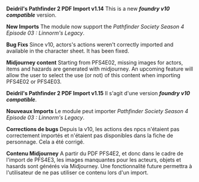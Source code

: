 **Deidril's Pathfinder 2 PDF Import v1.14**
This is a new ***foundry v10 compatible*** version. 

**New Imports**
The module now support the *Pathfinder Society Season 4 Episode 03 : Linnorm's Legacy*.

**Bug Fixs**
Since v10, actors's actions weren't correctly imported and available in the character sheet. It has been fixed.

**Midjourney content**
Starting from PFS4E02, missing images for actors, items and hazards are generated with midjourney.
An upcoming feature will allow the user to select the use (or not) of this content when importing PFS4E02 or PFS4E03.


**Deidril's Pathfinder 2 PDF Import v1.15**
Il s'agit d'une version ***foundry v10 compatible***. 

**Nouveaux Imports**
Le module peut importer *Pathfinder Society Season 4 Episode 03 : Linnorm's Legacy*.

**Corrections de bugs**
Depuis la v10, les actions des npcs n'étaient pas correctement importés et n'étaient pas disponibles dans 
la fiche de personnage. Cela a été corrigé.

**Contenu Midjourney**
A partir du PDF PFS4E2, et donc dans le cadre de l'import de PFS4E3, 
les images manquantes pour les acteurs, objets et hasards sont générés via Midjourney.
Une fonctionnalité future permettra à l'utilisateur de ne pas utiliser ce contenu lors d'un import.





